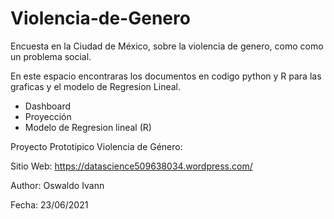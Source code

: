 # Violencia-de-Genero
Encuesta en la Ciudad de México, sobre la violencia de genero, como como un problema social.

En este espacio encontraras los documentos en codigo python y R para las graficas y el modelo de Regresion Lineal.  

* Dashboard
*  Proyección
*  Modelo de Regresion lineal (R)


Proyecto Prototipico Violencia de Género:

Sitio Web: https://datascience509638034.wordpress.com/

Author: Oswaldo Ivann 

Fecha: 23/06/2021
